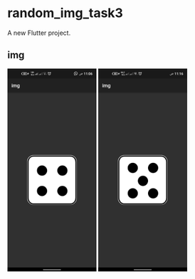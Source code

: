 # random_img_task3

A new Flutter project.

## img
<p float="left">
  <img src="https://github.com/EslamFares/DiceRandom_task3/blob/master/img_from_app/1.jpg" width="200" />
  <img src="https://github.com/EslamFares/DiceRandom_task3/blob/master/img_from_app/2.jpg" width="200" /> 
 
</p>
